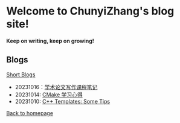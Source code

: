 # Welcome to ChunyiZhang's blog site! 

**Keep on writing, keep on growing!**

## Blogs

[Short Blogs ](./index2.html)

- 20231016：[学术论文写作课程笔记](./blogdir/20231016writingcourse.html)
- 20231014: [CMake 学习心得](./blogdir/20231014.html)
- 20231010: [C++ Templates: Some Tips](./blogdir/20231013cpptemplate.html)

[Back to homepage](../index.html)